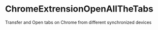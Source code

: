 # ChromeExtrensionOpenAllTheTabs
Transfer and Open tabs on Chrome from different synchronized devices
